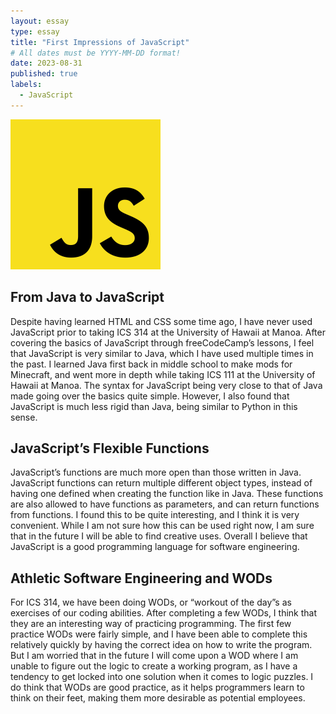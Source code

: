 ```yaml
---
layout: essay
type: essay
title: "First Impressions of JavaScript"
# All dates must be YYYY-MM-DD format!
date: 2023-08-31
published: true
labels:
  - JavaScript
---
```


<img width="240px" class="rounded float-start pe-4" src="../img/first-impressions-of-javascript/javascript.png">

## From Java to JavaScript

Despite having learned HTML and CSS some time ago, I have never used JavaScript prior to taking ICS 314 at the University of Hawaii at Manoa. After covering the basics of JavaScript through freeCodeCamp’s lessons, I feel that JavaScript is very similar to Java, which I have used multiple times in the past. I learned Java first back in middle school to make mods for Minecraft, and went more in depth while taking ICS 111 at the University of Hawaii at Manoa. The syntax for JavaScript being very close to that of Java made going over the basics quite simple. However, I also found that JavaScript is much less rigid than Java, being similar to Python in this sense.

## JavaScript’s Flexible Functions

JavaScript’s functions are much more open than those written in Java. JavaScript functions can return multiple different object types, instead of having one defined when creating the function like in Java. These functions are also allowed to have functions as parameters, and can return functions from functions. I found this to be quite interesting, and I think it is very convenient. While I am not sure how this can be used right now, I am sure that in the future I will be able to find creative uses. Overall I believe that JavaScript is a good programming language for software engineering.

## Athletic Software Engineering and WODs

For ICS 314, we have been doing WODs, or “workout of the day”s as exercises of our coding abilities. After completing a few WODs, I think that they are an interesting way of practicing programming. The first few practice WODs were fairly simple, and I have been able to complete this relatively quickly by having the correct idea on how to write the program. But I am worried that in the future I will come upon a WOD where I am unable to figure out the logic to create a working program, as I have a tendency to get locked into one solution when it comes to logic puzzles. I do think that WODs are good practice, as it helps programmers learn to think on their feet, making them more desirable as potential employees.

